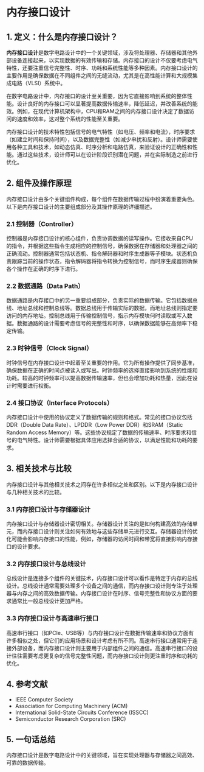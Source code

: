 # 内存接口设计

## 1. 定义：什么是**内存接口设计**？
**内存接口设计**是数字电路设计中的一个关键领域，涉及将处理器、存储器和其他外部设备连接起来，以实现数据的有效传输和存储。内存接口的设计不仅要考虑电气特性，还要注重信号完整性、时序、功耗和系统性能等多种因素。内存接口设计的主要作用是确保数据在不同组件之间的无缝流动，尤其是在高性能计算和大规模集成电路（VLSI）系统中。

在数字电路设计中，内存接口的设计至关重要，因为它直接影响到系统的整体性能。设计良好的内存接口可以显著提高数据传输速率，降低延迟，并改善系统的能效。例如，在现代计算机架构中，CPU和RAM之间的内存接口设计决定了数据访问的速度和效率，这对整个系统的性能至关重要。

内存接口设计的技术特性包括信号的电气特性（如电压、频率和电流），时序要求（如建立时间和保持时间），以及数据完整性（如减少串扰和反射）。设计师需要使用各种工具和技术，如动态仿真、时序分析和电路仿真，来验证设计的正确性和性能。通过这些技术，设计师可以在设计阶段识别潜在问题，并在实际制造之前进行优化。

## 2. 组件及操作原理
内存接口设计由多个关键组件构成，每个组件在数据传输过程中扮演着重要角色。以下是内存接口设计的主要组成部分及其操作原理的详细描述。

### 2.1 控制器（Controller）
控制器是内存接口设计的核心组件，负责协调数据的读写操作。它接收来自CPU的指令，并根据这些指令生成相应的控制信号，确保数据在存储器和处理器之间的正确流动。控制器通常包括状态机、指令解码器和时序生成器等子模块。状态机负责跟踪当前的操作状态，指令解码器将指令转换为控制信号，而时序生成器则确保各个操作在正确的时序下进行。

### 2.2 数据通路（Data Path）
数据通路是内存接口中的另一重要组成部分，负责实际的数据传输。它包括数据总线、地址总线和控制总线等。数据总线用于传输实际的数据，而地址总线则指定要访问的内存地址。控制总线用于传输控制信号，指示内存模块何时读取或写入数据。数据通路的设计需要考虑信号的完整性和时序，以确保数据能够在高频率下稳定传输。

### 2.3 时钟信号（Clock Signal）
时钟信号在内存接口设计中起着至关重要的作用。它为所有操作提供了同步基准，确保数据在正确的时间点被读入或写出。时钟频率的选择直接影响到系统的性能和功耗。较高的时钟频率可以提高数据传输速率，但也会增加功耗和热量，因此在设计时需要进行权衡。

### 2.4 接口协议（Interface Protocols）
内存接口设计中使用的协议定义了数据传输的规则和格式。常见的接口协议包括DDR（Double Data Rate）、LPDDR（Low Power DDR）和SRAM（Static Random Access Memory）等。这些协议规定了数据的传输速率、时序要求和信号的电气特性。设计师需要根据具体应用选择合适的协议，以满足性能和功耗的要求。

## 3. 相关技术与比较
内存接口设计与其他相关技术之间存在许多相似之处和区别。以下是内存接口设计与几种相关技术的比较。

### 3.1 内存接口设计与存储器设计
内存接口设计与存储器设计密切相关。存储器设计关注的是如何构建高效的存储单元，而内存接口设计则关注如何有效地与这些存储单元进行交互。存储器设计的优化可能会影响内存接口的性能，例如，存储器的访问时间和带宽将直接影响内存接口的设计要求。

### 3.2 内存接口设计与总线设计
总线设计是连接多个组件的关键技术，内存接口设计可以看作是特定于内存的总线设计。总线设计通常需要处理多个设备之间的通信，而内存接口设计则专注于处理器与内存之间的高效数据传输。内存接口设计在时序、信号完整性和协议方面的要求通常比一般总线设计更加严格。

### 3.3 内存接口设计与高速串行接口
高速串行接口（如PCIe、USB等）与内存接口设计在数据传输速率和协议方面有许多相似之处，但它们的应用场景和设计考虑有所不同。高速串行接口通常用于连接外部设备，而内存接口设计则主要用于内部组件之间的通信。高速串行接口的设计往往需要考虑更复杂的信号完整性问题，而内存接口设计则更注重时序和功耗的优化。

## 4. 参考文献
- IEEE Computer Society
- Association for Computing Machinery (ACM)
- International Solid-State Circuits Conference (ISSCC)
- Semiconductor Research Corporation (SRC)

## 5. 一句话总结
内存接口设计是数字电路设计中的关键领域，旨在实现处理器与存储器之间高效、可靠的数据传输。
